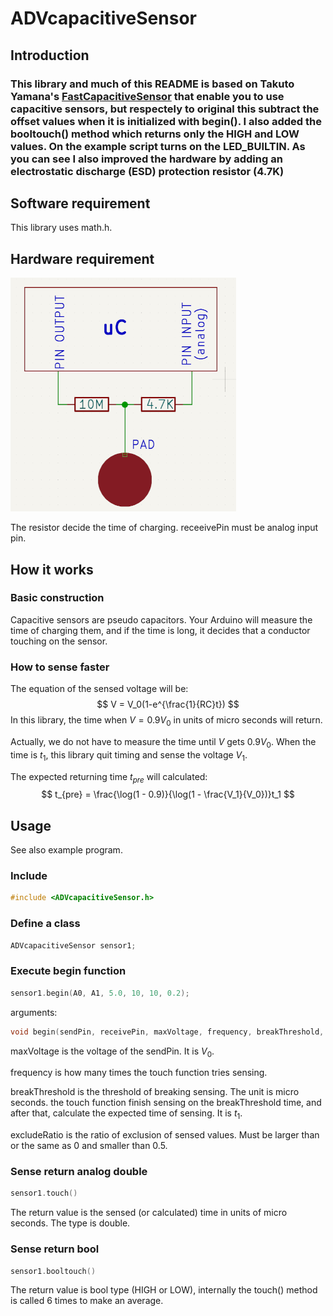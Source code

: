 # ADVcapacitiveSensor

## Introduction

### This library and much of this README is based on Takuto Yamana's [FastCapacitiveSensor](https://github.com/Nyanyan/FastCapacitiveSensor) that enable you to use capacitive sensors, but respectely to original this subtract the offset values ​​when it is initialized with begin(). I also added the booltouch() method which returns only the HIGH and LOW values. On the example script turns on the LED_BUILTIN. As you can see I also improved the hardware by adding an electrostatic discharge (ESD) protection resistor (4.7K)

## Software requirement

This library uses math.h.

## Hardware requirement

![](img/hardwarerequirement.PNG)

The resistor decide the time of charging. receeivePin must be analog input pin.

## How it works

### Basic construction

Capacitive sensors are pseudo capacitors. Your Arduino will measure the time of charging them, and if the time is long, it decides that a conductor touching on the sensor.

### How to sense faster

The equation of the sensed voltage will be:
$$
V = V_0(1-e^{\frac{1}{RC}t})
$$
In this library, the time when $V=0.9V_0$ in units of micro seconds will return.

Actually, we do not have to measure the time until $V$ gets $0.9V_0$. When the time is $t_1$, this library quit timing and sense the voltage $V_1$.

The expected returning time $t_{pre}$ will calculated:
$$
t_{pre} = \frac{\log(1 - 0.9)}{\log(1 - \frac{V_1}{V_0})}t_1
$$

## Usage

See also example program.

### Include

```c++
#include <ADVcapacitiveSensor.h>
```

### Define a class

```c++
ADVcapacitiveSensor sensor1;
```

### Execute begin function

```c++
sensor1.begin(A0, A1, 5.0, 10, 10, 0.2);
```

arguments:

```c++
void begin(sendPin, receivePin, maxVoltage, frequency, breakThreshold, excludeRatio);
```

maxVoltage is the voltage of the sendPin. It is $V_0$.

frequency is how many times the touch function tries sensing.

breakThreshold is the threshold of breaking sensing. The unit is micro seconds. the touch function finish sensing on the breakThreshold time, and after that, calculate the expected time of sensing. It is $t_1$.

excludeRatio is the ratio of exclusion of sensed values. Must be larger than or the same as 0 and smaller than 0.5.

### Sense return analog double

```c++
sensor1.touch()
```

The return value is the sensed (or calculated) time in units of micro seconds. The type is double.

### Sense return bool

```c++
sensor1.booltouch()
```

The return value is bool type (HIGH or LOW), internally the touch() method is called 6 times to make an average.
